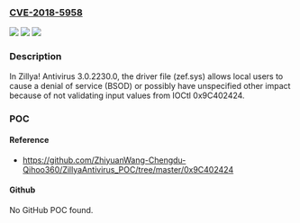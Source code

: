 ### [CVE-2018-5958](https://cve.mitre.org/cgi-bin/cvename.cgi?name=CVE-2018-5958)
![](https://img.shields.io/static/v1?label=Product&message=n%2Fa&color=blue)
![](https://img.shields.io/static/v1?label=Version&message=n%2Fa&color=blue)
![](https://img.shields.io/static/v1?label=Vulnerability&message=n%2Fa&color=brighgreen)

### Description

In Zillya! Antivirus 3.0.2230.0, the driver file (zef.sys) allows local users to cause a denial of service (BSOD) or possibly have unspecified other impact because of not validating input values from IOCtl 0x9C402424.

### POC

#### Reference
- https://github.com/ZhiyuanWang-Chengdu-Qihoo360/ZillyaAntivirus_POC/tree/master/0x9C402424

#### Github
No GitHub POC found.

